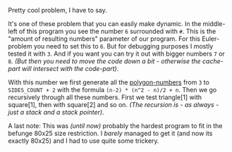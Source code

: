 Pretty cool problem, I have to say.

It's one of these problem that you can easily make dynamic. In the middle-left of this program you see the number `6` surrounded with `#`.
This is the "amount of resulting numbers" parameter of our program. For this Euler-problem you need to set this to `6`.
But for debugging purposes I mostly tested it with `3`. And if you want you can try it out with bigger numbers `7` or `8`.
*(But then you need to move the code down a bit - otherwise the cache-part will intersect with the code-part)*.

With this number we first generate all the [polygon-numbers](https://en.wikipedia.org/wiki/Polygonal_number) from `3` to `SIDES_COUNT + 2` with the formula `(n-2) * (n^2 - n)/2 + n`.
Then we go recursively through all these numbers. First we test triangle[1] with square[1], then with square[2] and so on. *(The recursion is - as always - just a stack and a stack pointer)*.

A last note: This was *(until now)* probably the hardest program to fit in the befunge 80x25 size restriction.
I *barely* managed to get it (and now its exactly 80x25) and I had to use quite some trickery.